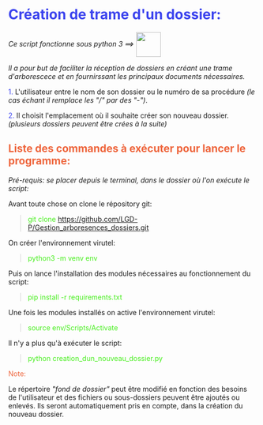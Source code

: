 # <span style="color:  #3b43ee  ">Création de trame d'un dossier:</span>

_Ce script fonctionne sous python 3 ==>_ <img src="https://cdn.jsdelivr.net/gh/devicons/devicon/icons/python/python-original-wordmark.svg" width=50 align=center>

_Il a pour but de faciliter la réception de dossiers en créant une trame d'arborescece et en fournirssant les principaux documents nécessaires._

<span style="color:  #3b43ee  ">1.</span> L'utilisateur entre le nom de son dossier ou le numéro de sa procédure _(le cas échant il remplace les "/" par des "-")_.

<span style="color:  #3b43ee  ">2.</span> Il choisit l'emplacement où il souhaite créer son nouveau dossier. _(plusieurs dossiers peuvent être crées à la suite)_

## <span style="color: #ee643b ">Liste des commandes à exécuter pour lancer le programme:</span>

_Pré-requis: se placer depuis le terminal, dans le dossier où l'on exécute le script:_

Avant toute chose on clone le répository git:

> <span style="color:  #46ee1c  ">git clone https://github.com/LGD-P/Gestion_arboresences_dossiers.git</span>

On créer l'environnement virutel:

> <span style="color:  #46ee1c  "> python3 -m venv env</span>

Puis on lance l'installation des modules nécessaires au fonctionnement du script:

> <span style="color:  #46ee1c  ">pip install -r requirements.txt</span>

Une fois les modules installés on active l'environnement virutel:

> <span style="color:  #46ee1c  ">source env/Scripts/Activate</span>

Il n'y a plus qu'à exécuter le script:

> <span style="color:  #46ee1c  ">python creation_dun_nouveau_dossier.py</span>

<span style="color:  #ee643b  ">Note:</span>

Le répertoire _"fond de dossier"_ peut être modifié en fonction des besoins de l'utilisateur et des fichiers ou sous-dossiers peuvent être ajoutés ou enlevés. Ils seront automatiquement pris en compte, dans la création du nouveau dossier.
